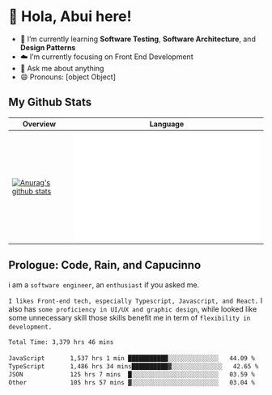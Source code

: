 # 👋 Hola, Abui here!

- 🌱 I’m currently learning **Software Testing**, **Software Architecture**, and **Design Patterns**
- ☁️ I’m currently focusing on Front End Development
- 💬 Ask me about anything
- 😄 Pronouns: [object Object]

## My Github Stats

| Overview | Language |
| --- | --- |
|[![Anurag's github stats](https://github-readme-stats.vercel.app/api?username=abui-am&count_private=true)](https://github.com/anuraghazra/github-readme-stats)|![Language](https://raw.githubusercontent.com/abui-am/stats/c6455f656dfce7acd3951e5ec5b25d72af0b2ee3/generated/languages.svg)|

## Prologue: Code, Rain, and Capucinno
i am a `software engineer`, an `enthusiast` if you asked me. 

`I likes Front-end tech, especially Typescript, Javascript, and React.` I also has `some proficiency in UI/UX and graphic design`, while looked like some unnecessary skill those skills benefit me in term of `flexibility in development.`


<!--START_SECTION:waka-->

```text
Total Time: 3,379 hrs 46 mins

JavaScript       1,537 hrs 1 min ███████████░░░░░░░░░░░░░░   44.09 %
TypeScript       1,486 hrs 34 mins██████████▓░░░░░░░░░░░░░░   42.65 %
JSON             125 hrs 7 mins  █░░░░░░░░░░░░░░░░░░░░░░░░   03.59 %
Other            105 hrs 57 mins ▓░░░░░░░░░░░░░░░░░░░░░░░░   03.04 %
```

<!--END_SECTION:waka-->
